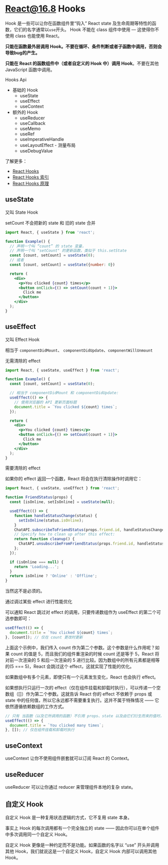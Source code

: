 # React@16.8 Hooks
Hook 是一些可以让你在函数组件里“钩入” React state 及生命周期等特性的函数，它们的名字通常以`use`开头。
Hook 不能在 class 组件中使用 — 这使得你不使用 class 也能使用 React。

**只能在函数最外层调用 Hook。不要在循环、条件判断或者子函数中调用，否则会导致bug的产生。**

**只能在 React 的函数组件中（或者自定义的 Hook 中）调用 Hook**。不要在其他 JavaScript 函数中调用。

Hooks Api
* 基础的 Hook
  * useState
  * useEffect
  * useContext
* 额外的 Hook
  * useReducer
  * useCallback
  * useMemo
  * useRef
  * useImperativeHandle
  * useLayoutEffect - 测量布局
  * useDebugValue
  
了解更多：
* [React Hooks](https://zh-hans.reactjs.org/docs/hooks-intro.html)
* [React Hooks 索引](https://react.docschina.org/docs/hooks-reference.html#uselayouteffect)
* [React Hooks 原理](https://github.com/brickspert/blog/issues/26)  

## useState
又叫 State Hook

setCount 不会把新的 state 和 旧的 state 合并
```jsx {6,8,13}
import React, { useState } from 'react';

function Example() {
  // 声明一个叫 “count” 的 state 变量，
  // 声明一个叫 "setCount" 的更新函数，类似于 this.setState
  const [count, setCount] = useState(0);
  // 或者
  const [count, setCount] = useState({number: 0})

  return (
    <div>
      <p>You clicked {count} times</p>
      <button onClick={() => setCount(count + 1)}>
        Click me
      </button>
    </div>
  );
}
```
## useEffect
又叫 Effect Hook

相当于 `componentDidMount`、 `componentDidUpdate`、`componentWillUnmount`

无需清除的 effect
```jsx {1,7,8,9,10}
import React, { useState, useEffect } from 'react';

function Example() {
  const [count, setCount] = useState(0);

  // 相当于 componentDidMount 和 componentDidUpdate:
  useEffect(() => {
    // 使用浏览器的 API 更新页面标题
    document.title = `You clicked ${count} times`;
  });

  return (
    <div>
      <p>You clicked {count} times</p>
      <button onClick={() => setCount(count + 1)}>
        Click me
      </button>
    </div>
  );
}
```
需要清除的 effect

如果你的 effect 返回一个函数，React 将会在执行清除操作时调用它：
```jsx {12,13,14}
import React, { useState, useEffect } from 'react';

function FriendStatus(props) {
  const [isOnline, setIsOnline] = useState(null);

  useEffect(() => {
    function handleStatusChange(status) {
      setIsOnline(status.isOnline);
    }
    ChatAPI.subscribeToFriendStatus(props.friend.id, handleStatusChange);
    // Specify how to clean up after this effect:
    return function cleanup() {
      ChatAPI.unsubscribeFromFriendStatus(props.friend.id, handleStatusChange);
    };
  });

  if (isOnline === null) {
    return 'Loading...';
  }
  return isOnline ? 'Online' : 'Offline';
}
```
当然这不是必须的。

通过调过某些 effect 进行性能优化

可以通知 React 跳过对 effect 的调用，只要传递数组作为 useEffect 的第二个可选参数即可：
```jsx {3}
useEffect(() => {
  document.title = `You clicked ${count} times`;
}, [count]); // 仅在 count 更改时更新
```
上面这个示例中，我们传入 count 作为第二个参数。这个参数是什么作用呢？如果 count 的值是 5，而且我们的组件重渲染的时候 count 还是等于 5，React 
将对前一次渲染的 5 和后一次渲染的 5 进行比较。因为数组中的所有元素都是相等的(5 === 5)，React 会跳过这个 effect，这就实现了性能的优化。

如果数组中有多个元素，即使只有一个元素发生变化，React 也会执行 effect。

如果想执行只运行一次的 effect（仅在组件挂载和卸载时执行），可以传递一个空数组（[]）作为第二个参数。这就告诉 React 你的 effect 不依赖于 props 或
 state 中的任何值，所以它永远都不需要重复执行。这并不属于特殊情况 —— 它依然遵循依赖数组的工作方式。
```jsx {3}
// 只有 当函数（以及它所调用的函数）不引用 props、state 以及由它们衍生而来的值时，你才能放心地把它们从依赖列表中省略。
useEffect(() => {
  document.title = `You clicked many times`;
}, []); // 仅在组件挂载和卸载时执行 
```

## useContext
useContext 让你不使用组件嵌套就可以订阅 React 的 Context。

## useReducer
useReducer 可以让你通过 reducer 来管理组件本地的复杂 state。

## 自定义 Hook

自定义 Hook 是一种复用状态逻辑的方式，它不复用 state 本身。

事实上 Hook 的每次调用都有一个完全独立的 state —— 因此你可以在单个组件中多次调用同一个自定义 Hook。

自定义 Hook 更像是一种约定而不是功能。如果函数的名字以 “use” 开头并调用其他 Hook，我们就说这是一个自定义 Hook，自定义 Hook 内部可以调用其他 Hook。
